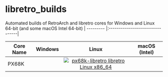# libretro_builds
Automated builds of RetroArch and libretro cores for Windows and Linux 64-bit (and some macOS Intel 64-bit)
| --------- |:--------------------------------|

| Core Name | Windows | Linux | macOS (Intel) |
| --------- |:-------:|:-----:|:-------------:|
| PX68K      | |[![px68k-libretro libretro Linux x86_64](https://github.com/negativeExponent/libretro_builds/actions/workflows/linux64_px68k.yml/badge.svg)](https://github.com/negativeExponent/libretro_builds/releases/download/Linux_64-bit/px68k_libretro.so.zip) |